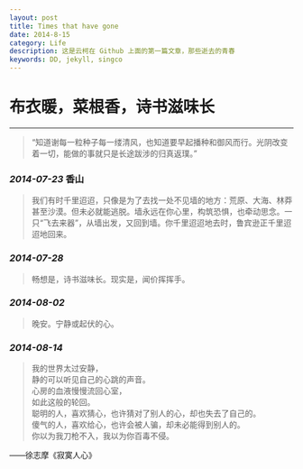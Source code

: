 ```yaml
---
layout: post
title: Times that have gone
date: 2014-8-15
category: Life 
description: 这是云柯在 Github 上面的第一篇文章，那些逝去的青春
keywords: DD, jekyll, singco
---
```


# 布衣暖，菜根香，诗书滋味长



***

> “知道谢每一粒种子每一缕清风，也知道要早起播种和御风而行。光阴改变着一切，能做的事就只是长途跋涉的归真返璞。”





### _2014-07-23_ 香山

> 我们有时千里迢迢，只像是为了去找一处不见墙的地方：荒原、大海、林莽甚至沙漠。但未必就能逃脱。墙永远在你心里，构筑恐惧，也牵动思念。一只“飞去来器”，从墙出发，又回到墙。你千里迢迢地去时，鲁宾逊正千里迢迢地回来。



### _2014-07-28_

> 畅想是，诗书滋味长。现实是，闻价挥挥手。



### _2014-08-02_

> 晚安。宁静或起伏的心。




### _2014-08-14_

> 我的世界太过安静，  
> 静的可以听见自己的心跳的声音。  
> 心房的血液慢慢流回心室，  
> 如此这般的轮回。  
> 聪明的人，喜欢猜心，也许猜对了别人的心，却也失去了自己的。  
> 傻气的人，喜欢给心，也许会被人骗，却未必能得到别人的。  
> 你以为我刀枪不入，我以为你百毒不侵。  
   
   ——徐志摩《寂寞人心》
   

 
                              

                                   
